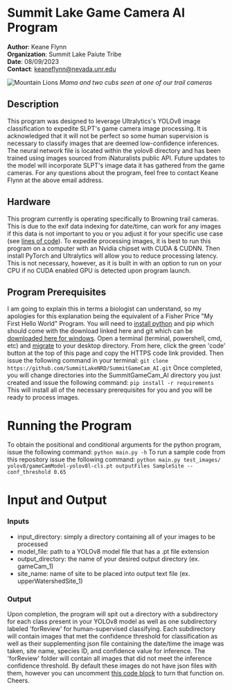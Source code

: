 # Summit Lake Game Camera AI Program
**Author**: Keane Flynn\
**Organization**: Summit Lake Paiute Tribe\
**Date**: 08/09/2023\
**Contact**: keaneflynn@nevada.unr.edu

![Mountain Lions](https://github.com/SummitLakeNRD/SummitGameCam_AI/blob/main/test_images/mountainLion.jpg)
*Mama and two cubs seen at one of our trail cameras*

## Description
This program was designed to leverage Ultralytics's YOLOv8 image classification to expedite SLPT's game camera image processing. It is acknowledged that it
will not be perfect so some human supervision is necessary to classify images that are deemed low-confidence inferences. The neural network file is located
within the yolov8 directory and has been trained using images sourced from iNaturalists public API. Future updates to the model will incorporate SLPT's
image data it has gathered from the game cameras. For any questions about the program, feel free to contact Keane Flynn at the above email address.

## Hardware
This program currently is operating specifically to Browning trail cameras. This is due to the exif data indexing for date/time, can work for any images if 
this data is not important to you or you adjust it for your specific use case (see [lines of code](https://github.com/SummitLakeNRD/SummitGameCam_AI/blob/9b79a89aae1f57f8c91cb52f7e959ddc2156e757/main.py#L57-L60)). 
To expedite processing images, it is best to run this program on a computer with an Nvidia chipset with CUDA & CUDNN. Then install PyTorch and Ultralytics
will allow you to reduce processing latency. This is not necessary, however, as it is built in with an option to run on your CPU if no CUDA enabled GPU is
detected upon program launch.

## Program Prerequisites
I am going to explain this in terms a biologist can understand, so my apologies for this explanation being the equivalent of a Fisher Price "My First Hello 
World" Program. You will need to [install python](https://www.python.org/downloads/) and pip which should come with the download linked here and git which
can be [downloaded here for windows](https://git-scm.com/download/win). Open a terminal (terminal, powershell, cmd, etc) and [migrate](https://adamtheautomator.com/powershell-change-directory/) to your desktop directory. 
From here, click the green 'code' button at the top of this page and copy the HTTPS code link provided. Then issue the following command in your terminal:
`git clone https://github.com/SummitLakeNRD/SummitGameCam_AI.git`
Once completed, you will change directories into the SummitGameCam_AI directory you just created and issue the following command:
`pip install -r requirements`
This will install all of the necessary prerequisites for you and you will be ready to process images.

# Running the Program
To obtain the positional and conditional arguments for the python program, issue the following command:
`python main.py -h`
To run a sample code from this repository issue the following command:
`python main.py test_images/ yolov8/gameCamModel-yolov8l-cls.pt outputFiles SampleSite --conf_threshold 0.65`

# Input and Output
### Inputs
- input_directory: simply a directory containing all of your images to be processed
- model_file: path to a YOLOv8 model file that has a .pt file extension
- output_directory: the name of your desired output directory (ex. gameCam_1)
- site_name: name of site to be placed into output text file (ex. upperWatershedSite_1)

### Output
Upon completion, the program will spit out a directory with a subdirectory for each class present in your YOLOv8 model as well as one subdirectory labeled 
'forReview' for human-supervised classifying. Each subdirectory will contain images that met the confidence threshold for classification as well as their
supplementing json file containing the date/time the image was taken, site name, species ID, and confidence value for inference. The 'forReview' folder will
contain all images that did not meet the inference confidence threshold. By default these images do not have json files with them, however you can uncomment
[this code block](https://github.com/SummitLakeNRD/SummitGameCam_AI/blob/9b79a89aae1f57f8c91cb52f7e959ddc2156e757/main.py#L72-L84) to turn that function on.
Cheers.
